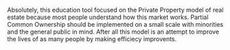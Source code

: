 Absolutely, this education tool focused on the Private Property model of real estate because most people understand how this market works. Partial Common Ownership should be implemented on a small scale with minorities and the general public in mind. After all this model is an attempt to improve the lives of as many people by making efficiecy improvents.
